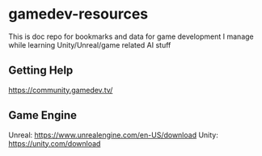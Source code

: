 # gamedev-resources
This is doc repo for bookmarks and data for game development I manage while learning Unity/Unreal/game related AI stuff

## Getting Help ##
https://community.gamedev.tv/

## Game Engine ##

Unreal: https://www.unrealengine.com/en-US/download
Unity: https://unity.com/download
